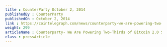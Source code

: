 ```yaml
---
title : CounterParty October 2, 2014
publishedBy : CounterParty
publishedOn : October 2, 2014
link : https://cointelegraph.com/news/counterparty-we-are-powering-two-thirds-of-bitcoin-20-startups-crowdsales
weight: 299
articleName : Counterparty- We Are Powering Two-Thirds of Bitcoin 2.0 Startups’ Crowdsales
class : pressArticle
---
```

